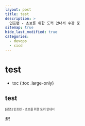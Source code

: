 ```yaml
---
layout: post
title: test
description: >
  인프런 - 초보를 위한 도커 안내서 수강 중
sitemap: true
hide_last_modified: true
categories:
  - devops
  - cicd
---
```


# test

* toc
{:toc .large-only}

## test

<span style="font-size:70%">[참조] 인프런 - 초보를 위한 도커 안내서

끝!
